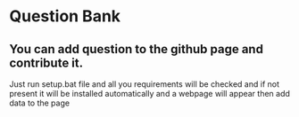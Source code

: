 # Question Bank
## You can add question to the github page and contribute it.
Just run setup.bat file and all you requirements will be checked and if not present it will be installed automatically and a webpage will appear then add data to the page
